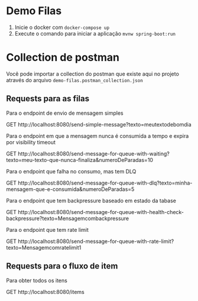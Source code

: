 # Demo Filas

1. Inicie o docker com `docker-compose up`
2. Execute o comando para iniciar a aplicação `mvnw spring-boot:run`

# Collection de postman
Você pode importar a collection do postman que existe aqui no projeto através do arquivo `demo-filas.postman_collection.json`

## Requests para as filas
Para o endpoint de envio de mensagem simples

GET http://localhost:8080/send-simple-message?texto=meutextodebomdia

Para o endpoint em que a mensagem nunca é consumida a tempo e expira por visibility timeout

GET http://localhost:8080/send-message-for-queue-with-waiting?texto=meu-texto-que-nunca-finaliza&numeroDeParadas=10

Para o endpoint que falha no consumo, mas tem DLQ

GET http://localhost:8080/send-message-for-queue-with-dlq?texto=minha-mensagem-que-e-consumida&numeroDeParadas=5

Para o endpoint que tem backpressure baseado em estado da tabase

GET http://localhost:8080/send-message-for-queue-with-health-check-backpressure?texto=Mensagemcombackpressure

Para o endpoint que tem rate limit

GET http://localhost:8080/send-message-for-queue-with-rate-limit?texto=Mensagemcomratelimit1

## Requests para o fluxo de item

Para obter todos os itens

GET http://localhost:8080/items



